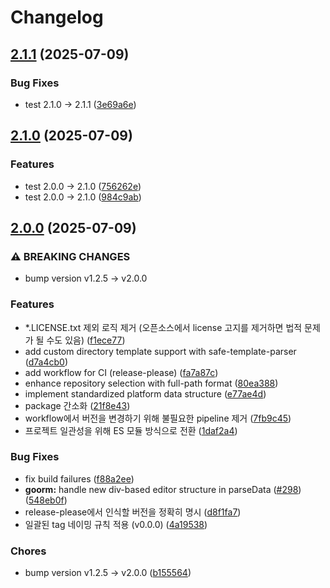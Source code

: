 # Changelog

## [2.1.1](https://github.com/NERDHEAD-lab/BaekjoonHub_PR/compare/v2.1.0...v2.1.1) (2025-07-09)


### Bug Fixes

* test 2.1.0 -&gt; 2.1.1 ([3e69a6e](https://github.com/NERDHEAD-lab/BaekjoonHub_PR/commit/3e69a6e8e75d3f33025bcc604a3c391a29e4ea8b))

## [2.1.0](https://github.com/NERDHEAD-lab/BaekjoonHub_PR/compare/v2.0.0...v2.1.0) (2025-07-09)


### Features

* test 2.0.0 -&gt; 2.1.0 ([756262e](https://github.com/NERDHEAD-lab/BaekjoonHub_PR/commit/756262e145f26ada21590985ff01837c19a9261b))
* test 2.0.0 -&gt; 2.1.0 ([984c9ab](https://github.com/NERDHEAD-lab/BaekjoonHub_PR/commit/984c9abb59826669483692c52a9e88614e77204d))

## [2.0.0](https://github.com/NERDHEAD-lab/BaekjoonHub_PR/compare/v1.2.5...v2.0.0) (2025-07-09)


### ⚠ BREAKING CHANGES

* bump version v1.2.5 -> v2.0.0

### Features

* *.LICENSE.txt 제외 로직 제거 (오픈소스에서 license 고지를 제거하면 법적 문제가 될 수도 있음) ([f1ece77](https://github.com/NERDHEAD-lab/BaekjoonHub_PR/commit/f1ece7701088c2bcf38f25a3b170906ea1990289))
* add custom directory template support with safe-template-parser ([d7a4cb0](https://github.com/NERDHEAD-lab/BaekjoonHub_PR/commit/d7a4cb003dc9f4d751da35651878212bc5a71d27))
* add workflow for CI (release-please) ([fa7a87c](https://github.com/NERDHEAD-lab/BaekjoonHub_PR/commit/fa7a87c5b5b9d04655c0d2646347118d99fdc0ab))
* enhance repository selection with full-path format ([80ea388](https://github.com/NERDHEAD-lab/BaekjoonHub_PR/commit/80ea388ee29db2b2d25b1c2be854d217f3051c62))
* implement standardized platform data structure ([e77ae4d](https://github.com/NERDHEAD-lab/BaekjoonHub_PR/commit/e77ae4dc58ca79ca1ef3a62517f239b8feb9eb06))
* package 간소화 ([21f8e43](https://github.com/NERDHEAD-lab/BaekjoonHub_PR/commit/21f8e43d5f6699c4c235bfb406b2c0756bae0024))
* workflow에서 버전을 변경하기 위해 불필요한 pipeline 제거 ([7fb9c45](https://github.com/NERDHEAD-lab/BaekjoonHub_PR/commit/7fb9c45b4b62a3b9c2c2cc9cc1ad873960251fab))
* 프로젝트 일관성을 위해 ES 모듈 방식으로 전환 ([1daf2a4](https://github.com/NERDHEAD-lab/BaekjoonHub_PR/commit/1daf2a4466d015dbd42ed19da14373d80b3dd14a))


### Bug Fixes

* fix build failures ([f88a2ee](https://github.com/NERDHEAD-lab/BaekjoonHub_PR/commit/f88a2ee806b2f413e4179ece82a08b2aca83442e))
* **goorm:** handle new div-based editor structure in parseData ([#298](https://github.com/NERDHEAD-lab/BaekjoonHub_PR/issues/298)) ([548eb0f](https://github.com/NERDHEAD-lab/BaekjoonHub_PR/commit/548eb0fdbba35b472397c71a6a2389cd3fc74e3d))
* release-please에서 인식할 버전을 정확히 명시 ([d8f1fa7](https://github.com/NERDHEAD-lab/BaekjoonHub_PR/commit/d8f1fa7deab92e1b4e7c57c12853b7becdc9974f))
* 일괄된 tag 네이밍 규칙 적용 (v0.0.0) ([4a19538](https://github.com/NERDHEAD-lab/BaekjoonHub_PR/commit/4a19538ed5ea2e137e885384f23c718d21b669d2))


### Chores

* bump version v1.2.5 -&gt; v2.0.0 ([b155564](https://github.com/NERDHEAD-lab/BaekjoonHub_PR/commit/b155564ec45b3a08c51b875c3292f2e6d41acf60))
